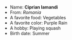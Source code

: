 - Name: **Ciprian Iamandi**
- From: *Romania*
- A favorite food: Vegetables
- A favorite color: Purple Rain
- A hobby: Playing squash
- Birth date: Summer
